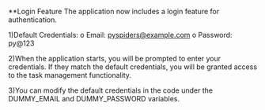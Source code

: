 **Login Feature The application now includes a login feature for authentication.

1)Default Credentials: o Email: pyspiders@example.com o Password: py@123

2)When the application starts, you will be prompted to enter your credentials. If they match the default credentials, you will be granted access to the task management functionality.

3)You can modify the default credentials in the code under the DUMMY_EMAIL and DUMMY_PASSWORD variables.

